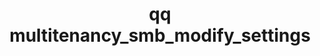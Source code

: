 ---
category: multitenancy
command: multitenancy_smb_modify_settings
keywords: qq, qq_cli, multitenancy_smb_modify_settings
optional_options:
- alternate: []
  help: ID of tenant to modify settings for
  name: --tenant-id
  required: true
- alternate:
  - --encryption-mode
  help: Server encryption mode to set
  name: -e
  required: false
- alternate:
  - --supported-dialects
  help: "\n            Specify a space-separated list of SMB dialects that clients\
    \ are permitted to negotiate.\n            To disable SMB, specify -d \"\". Available\
    \ dialects: smb2_dialect_2_002, smb2_dialect_2_1, smb2_dialect_3_0, smb2_dialect_3_11.\n\
    \            Alternatively, use -d ALL to allow all supported dialects.\n    \
    \        "
  name: -d
  required: false
- alternate: []
  help: "\n            Configure share listing to omit shares to which the requesting\
    \ host isn't authorized to\n            connect.\n            "
  name: --hide-shares-from-unauthorized-hosts
  required: false
- alternate: []
  help: "\n            Configure share listing to omit shares to which the requesting\
    \ user isn't authorized to\n            connect. Important: Clients which don't\
    \ have passwordless authentication typically list\n            shares by using\
    \ guest privileges. This flag typically hides all shares from this client\n  \
    \          type.\n            "
  name: --hide-shares-from-unauthorized-users
  required: false
- alternate: []
  help: "\n            When you set this flag to visible, the .snapshot directory\
    \ appears at the root of shares\n            during directory listing operations.\
    \ The .snapshot directory is also accessible by name\n            in any directory.\
    \ When you set this flag to hidden, .snapshot directories do not appear\n    \
    \        in directory listings but remains accessible by name. When you set this\
    \ flag to\n            disabled, .snapshot directories are not accessible and\
    \ snapshots are available only\n            through the Restore Previous Versions\
    \ dialog box on Windows.\n            "
  name: --snapshot-directory-mode
  required: false
- alternate: []
  help: "\n            Enables bypass traverse checking for all users and directories.\
    \ For example, a user who\n            tries to access directory /x/y and has\
    \ permissions to the /x directory but not to the\n            /x/y directory can\
    \ access the /x/y directory. A user still requires permissions to the\n      \
    \      /x directory to view its contents.\n            "
  name: --bypass-traverse-checking
  required: false
- alternate: []
  help: "\n            If the user is not a guest, require all messages to be signed.\
    \ This flag applies to all\n            SMB shares.\n            "
  name: --signing-required
  required: false
permalink: /qq-cli-command-guide/multitenancy/multitenancy_smb_modify_settings.html
positional_options: []
sidebar: qq_cli_command_reference_sidebar
summary: This section explains how to use the <code>qq multitenancy_smb_modify_settings</code>
  command.
synopsis: Modify SMB settings for a tenant
title: qq multitenancy_smb_modify_settings
usage: "qq multitenancy_smb_modify_settings [-h] --tenant-id TENANT_ID [-e {none,preferred,required}]\
  \ [-d dialect_1 [dialect_2 ...]]\n    [--hide-shares-from-unauthorized-hosts {true,false}]\
  \ [--hide-shares-from-unauthorized-users {true,false}]\n    [--snapshot-directory-mode\
  \ {visible,hidden,disabled}] [--bypass-traverse-checking {true,false}]\n    [--signing-required\
  \ {true,false}]"
zendesk_source: qq CLI Command Guide

---